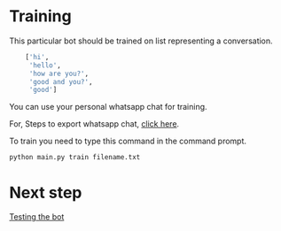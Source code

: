 # Training

This particular bot should be trained on list representing a conversation.

```python
    ['hi',
     'hello',
     'how are you?',
     'good and you?',
     'good']
```

You can use your personal whatsapp chat for training.

For, Steps to export whatsapp chat, [click here](./exporting_whatsAppChat.md).

To train you need to type this command in the command prompt.

`python main.py train filename.txt`

# Next step

[Testing the bot](./testing.md)
